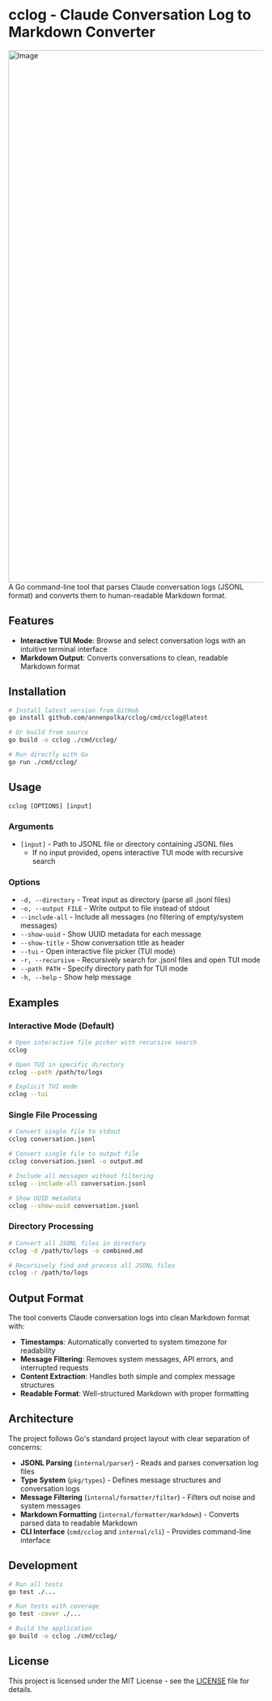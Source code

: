 # cclog - Claude Conversation Log to Markdown Converter

<img width="1620" height="1052" alt="Image" src="https://github.com/user-attachments/assets/fd7c3707-1fb3-4831-847e-f2f2bf9c0b2d" />A Go command-line tool that parses Claude conversation logs (JSONL format) and converts them to human-readable Markdown format.

## Features

- **Interactive TUI Mode**: Browse and select conversation logs with an intuitive terminal interface
- **Markdown Output**: Converts conversations to clean, readable Markdown format

## Installation

```bash
# Install latest version from GitHub
go install github.com/annenpolka/cclog/cmd/cclog@latest

# Or build from source
go build -o cclog ./cmd/cclog/

# Run directly with Go
go run ./cmd/cclog/
```

## Usage

```
cclog [OPTIONS] [input]
```

### Arguments

- `[input]` - Path to JSONL file or directory containing JSONL files
  - If no input provided, opens interactive TUI mode with recursive search

### Options

- `-d, --directory` - Treat input as directory (parse all .jsonl files)
- `-o, --output FILE` - Write output to file instead of stdout
- `--include-all` - Include all messages (no filtering of empty/system messages)
- `--show-uuid` - Show UUID metadata for each message
- `--show-title` - Show conversation title as header
- `--tui` - Open interactive file picker (TUI mode)
- `-r, --recursive` - Recursively search for .jsonl files and open TUI mode
- `--path PATH` - Specify directory path for TUI mode
- `-h, --help` - Show help message

## Examples

### Interactive Mode (Default)
```bash
# Open interactive file picker with recursive search
cclog

# Open TUI in specific directory
cclog --path /path/to/logs

# Explicit TUI mode
cclog --tui
```

### Single File Processing
```bash
# Convert single file to stdout
cclog conversation.jsonl

# Convert single file to output file
cclog conversation.jsonl -o output.md

# Include all messages without filtering
cclog --include-all conversation.jsonl

# Show UUID metadata
cclog --show-uuid conversation.jsonl
```

### Directory Processing
```bash
# Convert all JSONL files in directory
cclog -d /path/to/logs -o combined.md

# Recursively find and process all JSONL files
cclog -r /path/to/logs
```

## Output Format

The tool converts Claude conversation logs into clean Markdown format with:

- **Timestamps**: Automatically converted to system timezone for readability
- **Message Filtering**: Removes system messages, API errors, and interrupted requests
- **Content Extraction**: Handles both simple and complex message structures
- **Readable Format**: Well-structured Markdown with proper formatting

## Architecture

The project follows Go's standard project layout with clear separation of concerns:

- **JSONL Parsing** (`internal/parser`) - Reads and parses conversation log files
- **Type System** (`pkg/types`) - Defines message structures and conversation logs
- **Message Filtering** (`internal/formatter/filter`) - Filters out noise and system messages
- **Markdown Formatting** (`internal/formatter/markdown`) - Converts parsed data to readable Markdown
- **CLI Interface** (`cmd/cclog` and `internal/cli`) - Provides command-line interface

## Development

```bash
# Run all tests
go test ./...

# Run tests with coverage
go test -cover ./...

# Build the application
go build -o cclog ./cmd/cclog/
```

## License

This project is licensed under the MIT License - see the [LICENSE](LICENSE) file for details.
